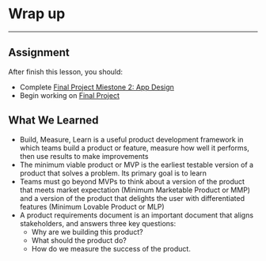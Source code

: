 # Wrap up
----

## Assignment

After finish this lesson, you should:
- Complete [Final Project Miestone 2: App Design](/app-designs.html)
- Begin working on [Final Project](/final-project)



## What We Learned

- Build, Measure, Learn is a useful product development framework in which teams build a product or feature, measure how well it performs, then use results to make improvements
- The minimum viable product or MVP is the earliest testable version of a product that solves a problem. Its primary goal is to learn
- Teams must go beyond MVPs to think about a version of the product that meets market expectation (Minimum Marketable Product or MMP) and a version of the product that delights the user with differentiated features (Minimum Lovable Product or MLP)
- A product requirements document is an important document that aligns stakeholders, and answers three key questions: 
  - Why are we building this product?
  - What should the product do?
  - How do we measure the success of the product.


